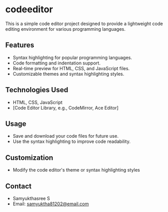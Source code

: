 # codeeditor
This is a simple code editor project designed to provide a lightweight code editing environment for various programming languages.

## Features

- Syntax highlighting for popular programming languages.
- Code formatting and indentation support.
- Real-time preview for HTML, CSS, and JavaScript files.
- Customizable themes and syntax highlighting styles.

## Technologies Used

- HTML, CSS, JavaScript
- [Code Editor Library, e.g., CodeMirror, Ace Editor]

## Usage
- Save and download your code files for future use.
- Use the syntax highlighting to improve code readability.

## Customization

- Modify the code editor's theme or syntax highlighting styles

## Contact

- Samyukthasree S
- Email: samyuktha81202@email.com
